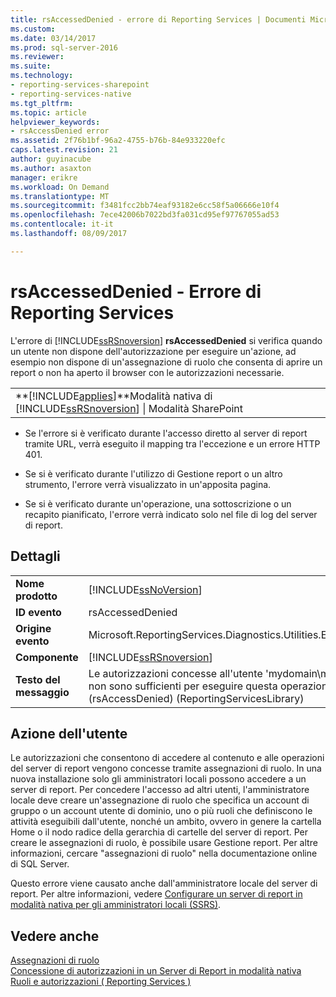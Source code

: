 ```yaml
---
title: rsAccessedDenied - errore di Reporting Services | Documenti Microsoft
ms.custom: 
ms.date: 03/14/2017
ms.prod: sql-server-2016
ms.reviewer: 
ms.suite: 
ms.technology:
- reporting-services-sharepoint
- reporting-services-native
ms.tgt_pltfrm: 
ms.topic: article
helpviewer_keywords:
- rsAccessDenied error
ms.assetid: 2f76b1bf-96a2-4755-b76b-84e933220efc
caps.latest.revision: 21
author: guyinacube
ms.author: asaxton
manager: erikre
ms.workload: On Demand
ms.translationtype: MT
ms.sourcegitcommit: f3481fcc2bb74eaf93182e6cc58f5a06666e10f4
ms.openlocfilehash: 7ece42006b7022bd3fa031cd95ef97767055ad53
ms.contentlocale: it-it
ms.lasthandoff: 08/09/2017

---
```

# <a name="rsaccesseddenied---reporting-services-error"></a>rsAccessedDenied - Errore di Reporting Services
  L'errore di [!INCLUDE[ssRSnoversion](../../includes/ssrsnoversion-md.md)] **rsAccessedDenied** si verifica quando un utente non dispone dell'autorizzazione per eseguire un'azione, ad esempio non dispone di un'assegnazione di ruolo che consenta di aprire un report o non ha aperto il browser con le autorizzazioni necessarie.  
  
||  
|-|  
|**[!INCLUDE[applies](../../includes/applies-md.md)]**Modalità nativa di [!INCLUDE[ssRSnoversion](../../includes/ssrsnoversion-md.md)] &#124; Modalità SharePoint|  
  
-   Se l'errore si è verificato durante l'accesso diretto al server di report tramite URL, verrà eseguito il mapping tra l'eccezione e un errore HTTP 401.  
  
-   Se si è verificato durante l'utilizzo di Gestione report o un altro strumento, l'errore verrà visualizzato in un'apposita pagina.  
  
-   Se si è verificato durante un'operazione, una sottoscrizione o un recapito pianificato, l'errore verrà indicato solo nel file di log del server di report.  
  
## <a name="details"></a>Dettagli  
  
|||  
|-|-|  
|**Nome prodotto**|[!INCLUDE[ssNoVersion](../../includes/ssnoversion-md.md)]|  
|**ID evento**|rsAccessedDenied|  
|**Origine evento**|Microsoft.ReportingServices.Diagnostics.Utilities.ErrorStrings|  
|**Componente**|[!INCLUDE[ssRSnoversion](../../includes/ssrsnoversion-md.md)]|  
|**Testo del messaggio**|Le autorizzazioni concesse all'utente 'mydomain\myAccount' non sono sufficienti per eseguire questa operazione. (rsAccessDenied) (ReportingServicesLibrary)|  
  
## <a name="user-action"></a>Azione dell'utente  
 Le autorizzazioni che consentono di accedere al contenuto e alle operazioni del server di report vengono concesse tramite assegnazioni di ruolo. In una nuova installazione solo gli amministratori locali possono accedere a un server di report. Per concedere l'accesso ad altri utenti, l'amministratore locale deve creare un'assegnazione di ruolo che specifica un account di gruppo o un account utente di dominio, uno o più ruoli che definiscono le attività eseguibili dall'utente, nonché un ambito, ovvero in genere la cartella Home o il nodo radice della gerarchia di cartelle del server di report. Per creare le assegnazioni di ruolo, è possibile usare Gestione report. Per altre informazioni, cercare "assegnazioni di ruolo" nella documentazione online di SQL Server.  
  
 Questo errore viene causato anche dall'amministratore locale del server di report. Per altre informazioni, vedere [Configurare un server di report in modalità nativa per gli amministratori locali &#40;SSRS&#41;](../../reporting-services/report-server/configure-a-native-mode-report-server-for-local-administration-ssrs.md).  
  
## <a name="see-also"></a>Vedere anche  
 [Assegnazioni di ruolo](../../reporting-services/security/role-assignments.md)   
 [Concessione di autorizzazioni in un Server di Report in modalità nativa](../../reporting-services/security/granting-permissions-on-a-native-mode-report-server.md)   
 [Ruoli e autorizzazioni &#40; Reporting Services &#41;](../../reporting-services/security/roles-and-permissions-reporting-services.md)  
  
  

